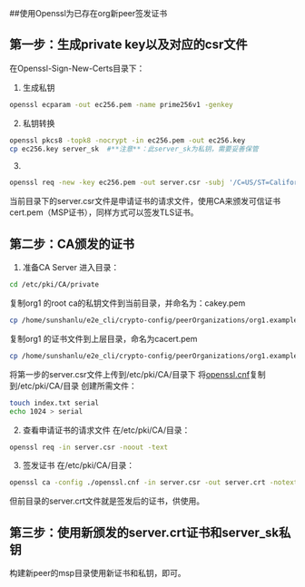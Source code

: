 ##使用Openssl为已存在org新peer签发证书


第一步：生成private key以及对应的csr文件
-----------------------
在Openssl-Sign-New-Certs目录下：
1. 生成私钥

```Bash
openssl ecparam -out ec256.pem -name prime256v1 -genkey
```
2. 私钥转换
```Bash
openssl pkcs8 -topk8 -nocrypt -in ec256.pem -out ec256.key
cp ec256.key server_sk  #**注意**：此server_sk为私钥，需要妥善保管
```
3. 
```Bash
openssl req -new -key ec256.pem -out server.csr -subj '/C=US/ST=California/L=San Francisco/CN=peer1.org1.example.com/O=new cert for peer1' -config ./client/req.cnf
```

当前目录下的server.csr文件是申请证书的请求文件，使用CA来颁发可信证书cert.pem（MSP证书），同样方式可以签发TLS证书。


第二步：CA颁发的证书
-----------------------
1. 准备CA Server
进入目录：
```Bash
cd /etc/pki/CA/private
```
复制org1 的root ca的私钥文件到当前目录，并命名为：cakey.pem
```Bash
cp /home/sunshanlu/e2e_cli/crypto-config/peerOrganizations/org1.example.com/ca/*_sk ./cakey.pem  #根据实际情况更改路径
```
复制org1 的证书文件到上层目录，命名为cacert.pem
```Bash
cp /home/sunshanlu/e2e_cli/crypto-config/peerOrganizations/org1.example.com/ca/ca.org1.example.com-cert.pem ../cacert.pem  #根据实际情况更改路径
```
将第一步的server.csr文件上传到/etc/pki/CA/目录下
将[openssl.cnf](./ca-server/openssl.cnf)复制到/etc/pki/CA/目录
创建所需文件：
```Bash
touch index.txt serial
echo 1024 > serial
```

2. 查看申请证书的请求文件
在/etc/pki/CA/目录：
```Bash
openssl req -in server.csr -noout -text
```

3. 签发证书
在/etc/pki/CA/目录：
```Bash
openssl ca -config ./openssl.cnf -in server.csr -out server.crt -notext
```
但前目录的server.crt文件就是签发后的证书，供使用。


第三步：使用新颁发的server.crt证书和server_sk私钥
-----------------------
构建新peer的msp目录使用新证书和私钥，即可。